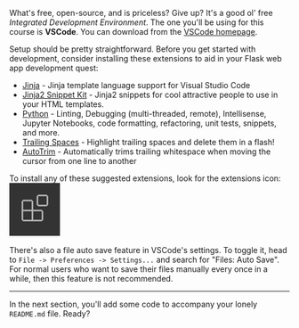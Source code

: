 What's free, open-source, and is priceless? Give up? It's a good ol' free *Integrated Development Environment*. The one you'll be using for this course is **VSCode**. You can download from the <a href="https://code.visualstudio.com" target="_blank">VSCode homepage</a>.

Setup should be pretty straightforward. Before you get started with development, consider installing these extensions to aid in your Flask web app development quest:

- <a href="https://marketplace.visualstudio.com/items?itemName=wholroyd.jinja" target="_blank">Jinja</a> - Jinja template language support for Visual Studio Code
- <a href="https://marketplace.visualstudio.com/items?itemName=WyattFerguson.jinja2-snippet-kit" target="_blank">Jinja2 Snippet Kit</a> - Jinja2 snippets for cool attractive people to use in your HTML templates.
-  <a href="https://marketplace.visualstudio.com/items?itemName=ms-python.python" target="_blank">Python</a> - Linting, Debugging (multi-threaded, remote), Intellisense, Jupyter Notebooks, code formatting, refactoring, unit tests, snippets, and more.
- <a href="https://marketplace.visualstudio.com/items?itemName=shardulm94.trailing-spaces" target="_blank">Trailing Spaces</a> - Highlight trailing spaces and delete them in a flash!
- <a href="https://marketplace.visualstudio.com/items?itemName=NathanRidley.autotrim" target="_blank">AutoTrim</a> - Automatically trims trailing whitespace when moving the cursor from one line to another

[//]: # (Some more suggestions?)

To install any of these suggested extensions, look for the extensions icon:
![VSCode Extensions](../images/extensions-view-icon.png)

There's also a file auto save feature in VSCode's settings. To toggle it, head to `File -> Preferences -> Settings...` and search for "Files: Auto Save". For normal users who want to save their files manually every once in a while, then this feature is not recommended.

[//]: # (More to add on the layout)

___

In the next section, you'll add some code to accompany your lonely `README.md` file. Ready?
